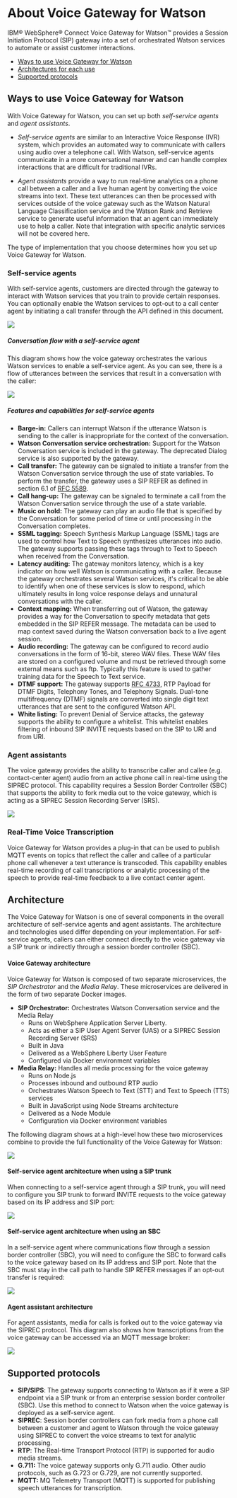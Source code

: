 # About Voice Gateway for Watson

IBM&reg; WebSphere&reg; Connect Voice Gateway for Watson&trade; provides a Session Initiation Protocol (SIP) gateway into a set of orchestrated Watson services to automate or assist customer interactions.

 * [Ways to use Voice Gateway for Watson](#ways_to_use_voice_gateway_for_watson)
 * [Architectures for each use](#architecture)
 * [Supported protocols](#supported_protocols)

## Ways to use Voice Gateway for Watson

With Voice Gateway for Watson, you can set up both _self-service agents_ and _agent assistants_.

* _Self-service agents_ are similar to an Interactive Voice Response (IVR) system, which provides an automated way to communicate with callers using audio over a telephone call. With Watson, self-service agents communicate in a more conversational manner and can handle complex interactions that are difficult for traditional IVRs.

* _Agent assistants_ provide a way to run real-time analytics on a phone call between a caller and a live human agent by converting the voice streams into text. These text utterances can then be processed with services outside of the voice gateway such as the Watson Natural Language Classification service and the Watson Rank and Retrieve service to generate useful information that an agent can immediately use to help a caller. Note that integration with specific analytic services will not be covered here.

The type of implementation that you choose determines how you set up Voice Gateway for Watson.

### Self-service agents

With self-service agents, customers are directed through the gateway to interact with Watson services that you train to provide certain responses. You can optionally enable the Watson services to opt-out to a call center agent by initiating a call transfer through the API defined in this document.

![](images/selfserviceagent.png)

##### Conversation flow with a self-service agent

This diagram shows how the voice gateway orchestrates the various Watson services to enable a self-service agent. As you can see, there is a flow of utterances between the services that result in a conversation with the caller:

![](images/conversation-flow.png)

##### Features and capabilities for self-service agents

* **Barge-in:** Callers can interrupt Watson if the utterance Watson is sending to the caller is inappropriate for the context of the conversation.
* **Watson Conversation service orchestration:** Support for the Watson Conversation service is included in the gateway. The deprecated Dialog service is also supported by the gateway.
* **Call transfer:** The gateway can be signaled to initiate a transfer from the Watson Conversation service through the use of state variables. To perform the transfer, the gateway uses a SIP REFER as defined in section 6.1 of [RFC 5589](https://tools.ietf.org/html/rfc5589).
* **Call hang-up:** The gateway can be signaled to terminate a call from the Watson Conversation service through the use of a state variable.
* **Music on hold:** The gateway can play an audio file that is specified by the Conversation for some period of time or until processing in the Conversation completes.
* **SSML tagging:** Speech Synthesis Markup Language (SSML) tags are used to control how Text to Speech synthesizes utterances into audio. The gateway supports passing these tags through to Text to Speech when received from the Conversation.
* **Latency auditing:** The gateway monitors latency, which is a key indicator on how well Watson is communicating with a caller. Because the gateway orchestrates several Watson services, it's critical to be able to identify when one of these services is slow to respond, which ultimately results in long voice response delays and unnatural conversations with the caller.
* **Context mapping:** When transferring out of Watson, the gateway provides a way for the Conversation to specify metadata that gets embedded in the SIP REFER message. The metadata can be used to map context saved during the Watson conversation back to a live agent session.
* **Audio recording:** The gateway can be configured to record audio conversations in the form of 16-bit, stereo WAV files. These WAV files are stored on a configured volume and must be retrieved through some external means such as ftp. Typically this feature is used to gather training data for the Speech to Text service.
* **DTMF support:** The gateway supports [RFC 4733](https://tools.ietf.org/html/rfc4733), RTP Payload for DTMF Digits, Telephony Tones, and Telephony Signals. Dual-tone multifrequency (DTMF) signals are converted into single digit text utterances that are sent to the configured Watson API.
* **White listing:** To prevent Denial of Service attacks, the gateway supports the ability to configure a whitelist. This whitelist enables filtering of inbound SIP INVITE requests based on the SIP to URI and from URI.

### Agent assistants

The voice gateway provides the ability to transcribe caller and callee (e.g. contact-center agent) audio from an active phone call in real-time using the SIPREC protocol. This capability requires a Session Border Controller (SBC) that supports the ability to fork media out to the voice gateway, which is acting as a SIPREC Session Recording Server (SRS).

![](images/agentassistant.png)

### Real-Time Voice Transcription

Voice Gateway for Watson provides a plug-in that can be used to publish MQTT events on topics that reflect the caller and callee of a particular phone call whenever a text utterance is transcoded. This capability enables real-time recording of call transcriptions or analytic processing of the speech to provide real-time feedback to a live contact center agent.

## Architecture

The Voice Gateway for Watson is one of several components in the overall architecture of self-service agents and agent assistants. The architecture and technologies used differ depending on your implementation. For self-service agents, callers can either connect directly to the voice gateway via a SIP trunk or indirectly through a session border controller (SBC).

#### Voice Gateway architecture
Voice Gateway for Watson is composed of two separate microservices, the _SIP Orchestrator_ and the _Media Relay_. These microservices are delivered in the form of two separate Docker images.

* **SIP Orchestrator:** Orchestrates Watson Conversation service and the Media Relay
   * Runs on WebSphere Application Server Liberty.
   * Acts as either a SIP User Agent Server (UAS) or a SIPREC Session Recording Server (SRS)
   * Built in Java
   * Delivered as a WebSphere Liberty User Feature
   * Configured via Docker environment variables
* **Media Relay:** Handles all media processing for the voice gateway
   * Runs on Node.js
   * Processes inbound and outbound RTP audio
   * Orchestrates Watson Speech to Text (STT) and Text to Speech (TTS) services
   * Built in JavaScript using Node Streams architecture
   * Delivered as a Node Module
   * Configuration via Docker environment variables

The following diagram shows at a high-level how these two microservices combine to provide the full functionality of the Voice Gateway for Watson:

![](images/voice-gateway-microservices.png)

#### Self-service agent architecture when using a SIP trunk

When connecting to a self-service agent through a SIP trunk, you will need to configure you SIP trunk to forward INVITE requests to the voice gateway based on its IP address and SIP port:

![](images/arch-selfservice-sip.PNG)

#### Self-service agent architecture when using an SBC

In a self-service agent where communications flow through a session border controller (SBC), you will need to configure the SBC to forward calls to the voice gateway based on its IP address and SIP port. Note that the SBC must stay in the call path to handle SIP REFER messages if an opt-out transfer is required:

![](images/arch-selfservice-sbc.PNG)

#### Agent assistant architecture

For agent assistants, media for calls is forked out to the voice gateway via the SIPREC protocol. This diagram also shows how transcriptions from the voice gateway can be accessed via an MQTT message broker:

![](images/arch-agentassistant.PNG)

## Supported protocols

* **SIP/SIPS**: The gateway supports connecting to Watson as if it were a SIP endpoint via a SIP trunk or from an enterprise session border controller (SBC). Use this method to connect to Watson when the voice gateway is deployed as a self-service agent.
* **SIPREC**: Session border controllers can fork media from a phone call between a customer and agent to Watson through the voice gateway using SIPREC to convert the voice streams to text for analytic processing.
* **RTP**: The Real-time Transport Protocol (RTP) is supported for audio media streams.
* **G.711:** The voice gateway supports only G.711 audio. Other audio protocols, such as G.723 or G.729, are not currently supported.
* **MQTT:** MQ Telemetry Transport (MQTT) is supported for publishing speech utterances for transcription.
